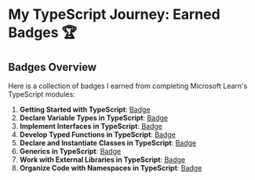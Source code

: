 # My TypeScript Journey: Earned Badges 🏆

## Badges Overview

Here is a collection of badges I earned from completing Microsoft Learn's TypeScript modules:

1. **Getting Started with TypeScript**: [Badge](https://learn.microsoft.com/api/achievements/share/en-us/Mideli37-6373/3XLT5FCH?sharingId=AE59993141859AFD)
2. **Declare Variable Types in TypeScript**: [Badge](https://learn.microsoft.com/api/achievements/share/en-us/Mideli37-6373/3XLTLK7H?sharingId=AE59993141859AFD)
3. **Implement Interfaces in TypeScript**: [Badge](https://learn.microsoft.com/api/achievements/share/en-us/Mideli37-6373/4S2AP7JK?sharingId=AE59993141859AFD)
4. **Develop Typed Functions in TypeScript**: [Badge](https://learn.microsoft.com/api/achievements/share/en-us/Mideli37-6373/EJ7YEUUP?sharingId=AE59993141859AFD)
5. **Declare and Instantiate Classes in TypeScript**: [Badge](https://learn.microsoft.com/api/achievements/share/en-us/Mideli37-6373/24XNMCNV?sharingId=AE59993141859AFD)
6. **Generics in TypeScript**: [Badge](https://www.notion.so/badge-link)
7. **Work with External Libraries in TypeScript**: [Badge](https://learn.microsoft.com/api/achievements/share/en-us/Mideli37-6373/VKYFE4DM?sharingId=AE59993141859AFD)
8. **Organize Code with Namespaces in TypeScript**: [Badge](https://learn.microsoft.com/api/achievements/share/en-us/Mideli37-6373/K5VZT9HB?sharingId=AE59993141859AFD)